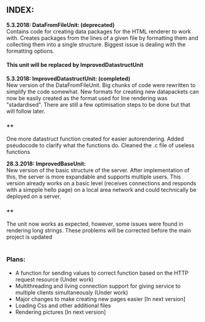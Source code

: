 ## INDEX:

__5.3.2018: DataFromFileUnit: (deprecated)__<br>
Contains code for creating data packages for the HTML renderer to work with. Creates packages from the lines of a given file by formatting them and collecting them into a single structure. Biggest issue is dealing with the formatting options.
#### This unit will be replaced by ImprovedDatastructUnit

__5.3.2018: ImprovedDatastructUnit: (completed)__<br>
New version of the DataFromFileUnit. Big chunks of code were rewritten to simplify the code somewhat. New formats for creating new datapackets can now be easily created as the format used for line rendering was "stadardised". There are still a few optimisation steps to be done but that will follow later.
#### ++<br>
One more datastruct function created for easier autorendering. Added pseudocode to clarify what the functions do. Cleaned the .c file of useless functions

__28.3.2018: ImprovedBaseUnit:__<br>
New version of the basic structure of the server. After implementation of this, the server is more expandable and supports multiple users. This version already works on a basic level (receives connections and responds with a simpple hello page) on a local area network and could technically be deployed on a server.
#### ++<br>
The unit now works as expected, however, some issues were found in rendering long strings. These problems will be corrected before the main project is updated
<br>
<br>
### Plans:<br>
- A function for sending values to correct function based on the HTTP request resource (Under work)
- Multithreading and living connection support for giving service to multiple clients simultaneously (Under work)
- Major changes to make creating new pages easier [In next version]
- Loading Css and other additional files
- Rendering pictures [In next version]
